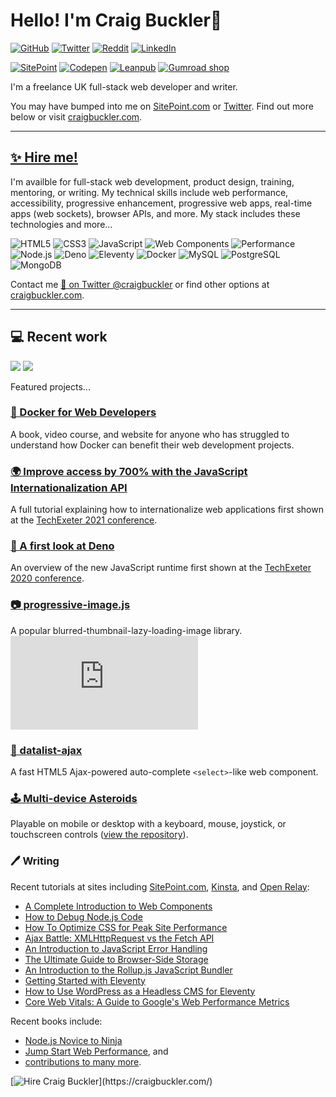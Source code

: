 # Hello! I'm Craig Buckler👋

[![GitHub](https://img.shields.io/github/followers/craigbuckler?logo=github&label=GitHub&style=flat)](https://github.com/sponsors/craigbuckler)
[![Twitter](https://img.shields.io/twitter/follow/craigbuckler?logo=twitter&label=Twitter&style=flat)](https://twitter.com/craigbuckler)
[![Reddit](https://img.shields.io/reddit/user-karma/combined/craigbuckler?logo=reddit&label=reddit&style=flat)](https://www.reddit.com/user/craigbuckler)
[![LinkedIn](https://img.shields.io/badge/LinkedIn-%230077B5.svg?logo=linkedin&logoColor=white&style=flat)](https://www.linkedin.com/in/craigbuckler)

[![SitePoint](https://img.shields.io/badge/SitePoint-%23232023.svg?logo=sitepoint&style=flat)](https://www.sitepoint.com/author/craig-buckler/)
[![Codepen](https://img.shields.io/badge/Codepen-%231E1F26.svg?logo=codepen&style=flat)](https://codepen.io/craigbuckler)
[![Leanpub](https://img.shields.io/badge/Leanpub-%23222222.svg?logo=leanpub&style=flat)](https://leanpub.com/u/craig-buckler)
[![Gumroad shop](https://img.shields.io/badge/Gumroad-%23232c33.svg?logo=gumroad&style=flat)](https://shop.craigbuckler.com/)

I'm a freelance UK full-stack web developer and writer.

You may have bumped into me on [SitePoint.com](https://www.sitepoint.com/author/craig-buckler) or [Twitter](https://twitter.com/craigbuckler). Find out more below or visit [craigbuckler.com](https://craigbuckler.com/).

---

## [✨ Hire me!](https://craigbuckler.com/)

I'm availble for full-stack web development, product design, training, mentoring, or writing. My technical skills include web performance, accessibility, progressive enhancement, progressive web apps, real-time apps (web sockets), browser APIs, and more. My stack includes these technologies and more...

![HTML5](https://img.shields.io/badge/HTML-%23ffffff.svg?logo=HTML5&style=flat-square)
![CSS3](https://img.shields.io/badge/CSS-%23ffffff.svg?logo=CSS3&logoColor=1572b6&style=flat-square)
![JavaScript](https://img.shields.io/badge/JavaScript-%23ffffff.svg?logo=JavaScript&logoColor=f7df1e&style=flat-square)
![Web Components](https://img.shields.io/badge/Web%20Components-%23ffffff.svg?logo=WebComponents.org&logoColor=29abe2&style=flat-square)
![Performance](https://img.shields.io/badge/Web%20Performance-%23ffffff.svg?logo=FastAPI&logoColor=cc0000&style=flat-square)\
![Node.js](https://img.shields.io/badge/Node.js-%23ffffff.svg?logo=Node.js&logoColor=393&style=flat-square)
![Deno](https://img.shields.io/badge/Deno-%23ffffff.svg?logo=Deno&logoColor=000&style=flat-square)
![Eleventy](https://img.shields.io/badge/Eleventy-%23ffffff.svg?logo=Eleventy&logoColor=000&style=flat-square)
![Docker](https://img.shields.io/badge/Docker-%23ffffff.svg?logo=Docker&logoColor=2496ed&style=flat-square)
![MySQL](https://img.shields.io/badge/MySQL-%23ffffff.svg?logo=MySQL&logoColor=4479a1&style=flat-square)
![PostgreSQL](https://img.shields.io/badge/PostgreSQL-%23ffffff.svg?logo=PostgreSQL&logoColor=336791&style=flat-square)
![MongoDB](https://img.shields.io/badge/MongoDB-%23ffffff.svg?logo=MongoDB&logoColor=47a248&style=flat-square)

Contact me [💬 on Twitter @craigbuckler](https://twitter.com/craigbuckler) or find other options at [craigbuckler.com](https://craigbuckler.com/).

---

## 💻 Recent work

<img src="https://github-readme-stats.vercel.app/api?username=craigbuckler&show_icons=true&count_private=true" style="vertical-align:top;" /> <img src="https://github-readme-stats.vercel.app/api/top-langs/?username=craigbuckler&layout=compact" />

Featured projects...

### [🐳 Docker for Web Developers](https://dockerwebdev.com/)

A book, video course, and website for anyone who has struggled to understand how Docker can benefit their web development projects.

### [🌍 Improve access by 700% with the JavaScript Internationalization API](https://youtu.be/1r7Uh2mYh_Q)

A full tutorial explaining how to internationalize web applications first shown at the [TechExeter 2021 conference](https://conference.techexeter.uk/).

### [🦕 A first look at Deno](https://www.youtube.com/watch?v=JEv4qntldi8)

An overview of the new JavaScript runtime first shown at the [TechExeter 2020 conference](https://conference.techexeter.uk/).

### [📷 progressive-image.js](https://github.com/craigbuckler/progressive-image.js)

A popular blurred-thumbnail-lazy-loading-image library.\
[![GitHub stars](https://img.shields.io/github/stars/craigbuckler/progressive-image.js?label=stars&logo=Github&style=flat-square)](https://github.com/craigbuckler/progressive-image.js)


### [🔧 datalist-ajax](https://github.com/craigbuckler/datalist-ajax)

A fast HTML5 Ajax-powered auto-complete `<select>`-like web component.

### [🕹️ Multi-device Asteroids](https://craigbuckler.com/asteroids/)

Playable on mobile or desktop with a keyboard, mouse, joystick, or touchscreen controls ([view the repository](https://github.com/craigbuckler/asteroids)).

### 🖊️ Writing

Recent tutorials at sites including [SitePoint.com](https://www.sitepoint.com/author/craig-buckler/), [Kinsta](https://kinsta.com/blog/author/craigbuckler/), and [Open Relay](https://blog.openreplay.com/authors/craig-buckler):

* [A Complete Introduction to Web Components](https://kinsta.com/blog/web-components/)
* [How to Debug Node.js Code](https://kinsta.com/blog/node-debug/)
* [How To Optimize CSS for Peak Site Performance](https://kinsta.com/blog/optimize-css/)
* [Ajax Battle: XMLHttpRequest vs the Fetch API](https://blog.openreplay.com/ajax-battle-xmlhttprequest-vs-the-fetch-api)
* [An Introduction to JavaScript Error Handling](https://blog.openreplay.com/an-introduction-to-javascript-error-handling)
* [The Ultimate Guide to Browser-Side Storage](https://blog.openreplay.com/the-ultimate-guide-to-browser-side-storage)
* [An Introduction to the Rollup.js JavaScript Bundler](https://www.sitepoint.com/rollup-javascript-bundler-introduction/)
* [Getting Started with Eleventy](https://www.sitepoint.com/getting-started-with-eleventy/)
* [How to Use WordPress as a Headless CMS for Eleventy](https://www.sitepoint.com/wordpress-headless-cms-eleventy/)
* [Core Web Vitals: A Guide to Google's Web Performance Metrics](https://www.sitepoint.com/core-web-vitals/)

Recent books include:

* [Node.js Novice to Ninja](https://www.sitepoint.com/premium/books/node-js-novice-to-ninja/)
* [Jump Start Web Performance](https://amzn.to/3rbzeWt), and
* [contributions to many more](https://www.amazon.co.uk/shop/craigbuckler/list/29PJSZAWX0MOA).

[![Hire Craig Buckler](https://readme-typing-svg.herokuapp.com?font=Arial&height=30&size=20&vCenter=true&color=58a6ff&lines=Hire+me+for+your+next+web+project...;Contact+me+today...)](https://craigbuckler.com/)
